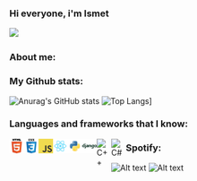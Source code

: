 ### Hi everyone, i'm Ismet

![](https://komarev.com/ghpvc/?username=HAWAINA)

### About me:
### My Github stats:
![Anurag's GitHub stats](https://github-readme-stats.vercel.app/api?username=HAWAINA&show_icons=true&theme=radical)
![Top Langs](https://github-readme-stats.vercel.app/api/top-langs/?username=HAWAINA&langs_count=8)]

### Languages and frameworks that I know:

<img align="left" alt="HTML5" width="26px" src="https://raw.githubusercontent.com/github/explore/80688e429a7d4ef2fca1e82350fe8e3517d3494d/topics/html/html.png" />
<img align="left" alt="CSS3" width="26px" src="https://raw.githubusercontent.com/github/explore/80688e429a7d4ef2fca1e82350fe8e3517d3494d/topics/css/css.png" />
<img align="left" alt="JavaScript" width="26px" src="https://raw.githubusercontent.com/github/explore/80688e429a7d4ef2fca1e82350fe8e3517d3494d/topics/javascript/javascript.png" />
<img align="left" alt="React" width="26px" src="https://raw.githubusercontent.com/github/explore/80688e429a7d4ef2fca1e82350fe8e3517d3494d/topics/react/react.png" />
<img align="left" alt="Python" width="26px" src="https://raw.githubusercontent.com/github/explore/80688e429a7d4ef2fca1e82350fe8e3517d3494d/topics/python/python.png" />
<img align="left" alt="Django" width="26px" src="https://raw.githubusercontent.com/github/explore/80688e429a7d4ef2fca1e82350fe8e3517d3494d/topics/django/django.png" />
<img align="left" alt="C++" width="26px" src="https://raw.githubusercontent.com/github/explore/80688e429a7d4ef2fca1e82350fe8e3517d3494d/topics/c++/c++.png" />
<img align="left" alt="C#" width="26px" src="https://raw.githubusercontent.com/github/explore/80688e429a7d4ef2fca1e82350fe8e3517d3494d/topics/c#/c#.png" />

### Spotify:
![Alt text](https://spotify-recently-played-readme.vercel.app/api?user=31bwkm4vwcnlv76w2yzuzucntz74) ![Alt text](https://spotify-recently-played-readme.vercel.app/api?user=31bwkm4vwcnlv76w2yzuzucntz74&unique={true|1|on|yes})
